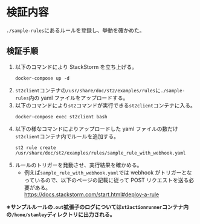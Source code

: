 # 検証内容

`./sample-rules`にあるルールを登録し、挙動を確かめた。

## 検証手順

1. 以下のコマンドにより StackStorm を立ち上げる。
   ```shell
   docker-compose up -d
   ```
1. `st2client`コンテナの`/usr/share/doc/st2/examples/rules`に`./sample-rules`内の yaml ファイルをアップロードする。
1. 以下のコマンドにより`st2`コマンドが実行できる`st2client`コンテナに入る。
   ```shell
   docker-compose exec st2client bash
   ```
1. 以下の様なコマンドによりアップロードした yaml ファイルの数だけ`st2client`コンテナ内でルールを追加する。
   ```shell
   st2 rule create /usr/share/doc/st2/examples/rules/sample_rule_with_webhook.yaml
   ```
1. ルールのトリガーを発動させ、実行結果を確かめる。
   - 例えば`sample_rule_with_webhook.yaml`では webhook がトリガーとなっているので、以下のページの記載に従って POST リクエストを送る必要がある。<br>
     https://docs.stackstorm.com/start.html#deploy-a-rule

**※サンプルルールの`.out`拡張子のログについては`st2actionrunner`コンテナ内の`/home/stanley`ディレクトリに出力される。**
